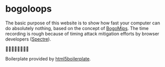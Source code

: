 # bogoloops
The basic purpose of this website is to show how fast your computer can do absolutely nothing, based on the concept of [BogoMips](https://en.wikipedia.org/wiki/BogoMips). The time recording is rough because of timing attack mitigation efforts by browser developers ([Spectre](https://meltdownattack.com/)).

🤔🤔🤔🤔🤔🤔🤔🤔

Boilerplate provided by [html5boilerplate](https://html5boilerplate.com/).
